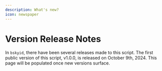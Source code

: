 ```yaml
---
description: What's new?
icon: newspaper
---
```


# Version Release Notes

In `bskyid`, there have been several releases made to this script. The first public version of this script, v1.0.0, is released on October 9th, 2024. This page will be populated once new versions surface.

